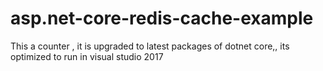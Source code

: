 # asp.net-core-redis-cache-example
This a  counter , it is upgraded to latest packages of  dotnet core,, its optimized to run in visual studio 2017
